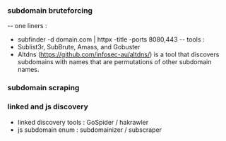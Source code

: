### subdomain bruteforcing 
-- one liners :
  - subfinder -d domain.com | httpx -title -ports 8080,443
-- tools :
  - Sublist3r, SubBrute, Amass, and Gobuster
  - Altdns (https://github.com/infosec-au/altdns/) is a tool that discovers subdomains with
names that are permutations of other subdomain names.

### subdomain scraping 


### linked and js discovery 
- linked discovery tools : GoSpider / hakrawler
- js subdomain enum : subdomainizer / subscraper

